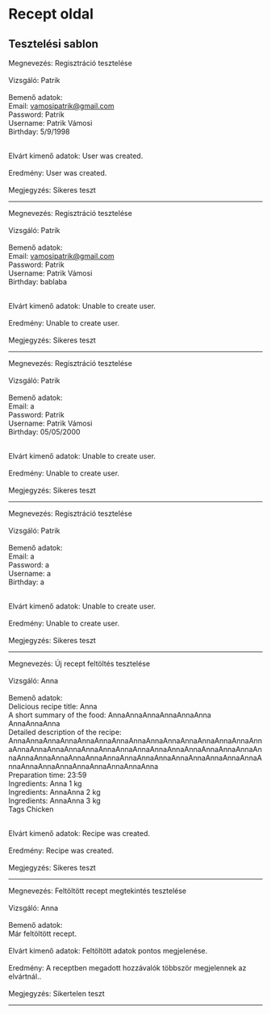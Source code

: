 # Recept oldal

Tesztelési sablon
---
Megnevezés: Regisztráció tesztelése </br>
 </br>
Vizsgáló: Patrik</br>
 </br>
Bemenő adatok: </br>
Email: vamosipatrik@gmail.com </br>
                Password: Patrik  </br>
                Username: Patrik Vámosi  </br>
                Birthday: 5/9/1998  </br>

 </br>
Elvárt kimenő adatok: User was created. </br>
 </br>
Eredmény:  User was created.</br>
 </br>
Megjegyzés:  Sikeres teszt </br>

---

Megnevezés: Regisztráció tesztelése </br>
 </br>
Vizsgáló: Patrik</br>
 </br>
Bemenő adatok: </br>
Email: vamosipatrik@gmail.com </br>
                Password: Patrik  </br>
                Username: Patrik Vámosi  </br>
                Birthday: bablaba  </br>

 </br>
Elvárt kimenő adatok: Unable to create user. </br>
 </br>
Eredmény:  Unable to create user.</br>
 </br>
Megjegyzés:  Sikeres teszt </br>

---

Megnevezés: Regisztráció tesztelése </br>
 </br>
Vizsgáló: Patrik</br>
 </br>
Bemenő adatok:</br>
Email: a </br>
                Password: Patrik  </br>
                Username: Patrik Vámosi  </br>
                Birthday: 05/05/2000  </br>

 </br>
Elvárt kimenő adatok: Unable to create user. </br>
 </br>
Eredmény:  Unable to create user.</br>
 </br>
Megjegyzés:  Sikeres teszt </br>


---

Megnevezés: Regisztráció tesztelése </br>
 </br>
Vizsgáló: Patrik</br>
 </br>
Bemenő adatok:</br>
Email: a </br>
                Password: a  </br>
                Username: a  </br>
                Birthday: a  </br>

 </br>
Elvárt kimenő adatok: Unable to create user. </br>
 </br>
Eredmény:  Unable to create user.</br>
 </br>
Megjegyzés:  Sikeres teszt </br>

---

Megnevezés: Új recept feltöltés tesztelése </br>
 </br>
Vizsgáló: Anna</br>
 </br>
Bemenő adatok: </br>
Delicious recipe title: Anna </br>
                A short summary of the food: AnnaAnnaAnnaAnnaAnnaAnna AnnaAnnaAnna  </br>
                Detailed description of the recipe: AnnaAnnaAnnaAnnaAnnaAnnaAnnaAnnaAnnaAnnaAnnaAnnaAnnaAnnaAnnaAnnaAnnaAnnaAnnaAnnaAnnaAnnaAnnaAnnaAnnaAnnaAnnaAnnaAnnaAnnaAnnaAnnaAnnaAnnaAnnaAnnaAnnaAnnaAnnaAnnaAnnaAnnaAnnaAnnaAnnaAnnaAnnaAnnaAnnaAnnaAnnaAnnaAnna</br>
                Preparation time: 23:59  </br>
                Ingredients: Anna 1 kg </br>
                Ingredients: AnnaAnna 2 kg </br>
                Ingredients: AnnaAnna 3 kg </br>
                Tags Chicken </br>

 </br>
Elvárt kimenő adatok: Recipe was created. </br>
 </br>
Eredmény:   Recipe was created.</br>
 </br>
Megjegyzés:  Sikeres teszt </br>

---

Megnevezés: Feltöltött recept megtekintés tesztelése </br>
 </br>
Vizsgáló: Anna</br>
 </br>
Bemenő adatok: </br>
 Már feltöltött recept.</br>
 </br>
Elvárt kimenő adatok: Feltöltött adatok pontos megjelenése. </br>
 </br>
Eredmény: A receptben megadott hozzávalók többször megjelennek az elvártnál..</br>
 </br>
Megjegyzés:  Sikertelen teszt </br>

---